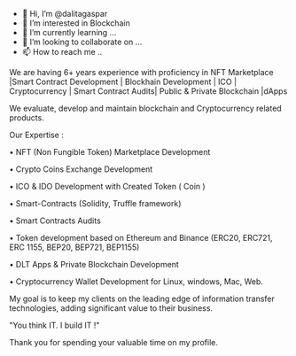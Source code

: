 - 👋 Hi, I’m @dalitagaspar
- 👀 I’m interested in Blockchain 
- 🌱 I’m currently learning ...
- 💞️ I’m looking to collaborate on ...
- 📫 How to reach me ..


We are having 6+ years experience with proficiency in NFT Marketplace |Smart Contract Development | Blockhain Development 
| ICO | Cryptocurrency | Smart Contract Audits| Public & Private Blockchain |dApps

We evaluate, develop and maintain blockchain and Cryptocurrency related products.

Our Expertise :

• NFT (Non Fungible Token) Marketplace Development

• Crypto Coins Exchange Development

• ICO & IDO Development with Created Token ( Coin )

• Smart-Contracts (Solidity, Truffle framework)

• Smart Contracts Audits

• Token development based on Ethereum and Binance (ERC20, ERC721, ERC 1155, BEP20, BEP721, BEP1155)

• DLT Apps & Private Blockchain Development

• Cryptocurrency Wallet Development for Linux, windows, Mac, Web.

My goal is to keep my clients on the leading edge of information transfer technologies, adding significant value to their business.

"You think IT. I build IT !"

Thank you for spending your valuable time on my profile.
